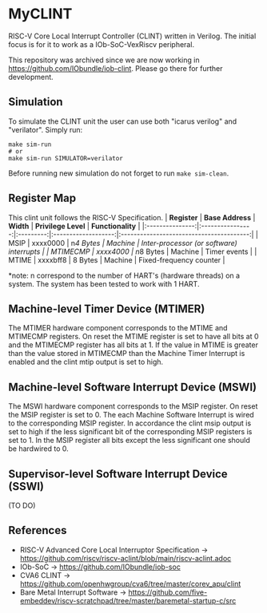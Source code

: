 # MyCLINT
RISC-V Core Local Interrupt Controller (CLINT) written in Verilog. The initial focus is for it to work as a IOb-SoC-VexRiscv peripheral.

This repository was archived since we are now working in https://github.com/IObundle/iob-clint. Please go there for further development.

## Simulation
To simulate the CLINT unit the user can use both "icarus verilog" and "verilator". Simply run:
```
make sim-run
# or
make sim-run SIMULATOR=verilator
```
Before running new simulation do not forget to run `make sim-clean`.

## Register Map
This clint unit follows the RISC-V Specification.
| **Register** | **Base Address** | **Width** | **Privilege Level** |             **Functionality**            |
|:---------------:|:----------------:|:---------:|:-------------------:|:----------------------------------------:|
|       MSIP      |     xxxx0000     | n*4 Bytes |       Machine       | Inter-processor (or software) interrupts |
|     MTIMECMP    |     xxxx4000     | n*8 Bytes |       Machine       |               Timer events               |
|      MTIME      |     xxxxbff8     |  8 Bytes  |       Machine       |          Fixed-frequency counter         |

*note: n correspond to the number of HART's (hardware threads) on a system. The system has been tested to work with 1 HART.
## Machine-level Timer Device (MTIMER)
The MTIMER hardware component corresponds to the MTIME and MTIMECMP registers.
On reset the MTIME register is set to have all bits at 0 and the MTIMECMP register has all bits at 1.
If the value in MTIME is greater than the value stored in MTIMECMP than the Machine Timer Interrupt is enabled and the clint mtip output is set to high.

## Machine-level Software Interrupt Device (MSWI)
The MSWI hardware component corresponds to the MSIP register.
On reset the MSIP register is set to 0.
The each Machine Software Interrupt is wired to the corresponding MSIP register. In accordance the clint msip output is set to high if the less significant bit of the corresponding MSIP registers is set to 1. In the MSIP register all bits except the less significant one should be hardwired to 0.

## Supervisor-level Software Interrupt Device (SSWI)
(TO DO)

## References
- RISC-V Advanced Core Local Interruptor Specification -> https://github.com/riscv/riscv-aclint/blob/main/riscv-aclint.adoc
- IOb-SoC -> https://github.com/IObundle/iob-soc
- CVA6 CLINT -> https://github.com/openhwgroup/cva6/tree/master/corev_apu/clint
- Bare Metal Interrupt Software -> https://github.com/five-embeddev/riscv-scratchpad/tree/master/baremetal-startup-c/src
